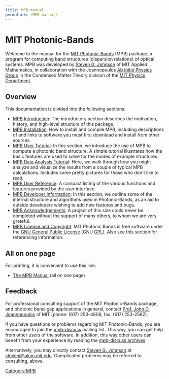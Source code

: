 ```yaml
---
title: MPB manual
permalink: /MPB_manual/
---
```


MIT Photonic-Bands
==================

Welcome to the manual for the [MIT Photonic-Bands](http://ab-initio.mit.edu/mpb/) (MPB) package, a program for computing band structures (dispersion relations) of optical systems. MPB was developed by [Steven G. Johnson](http://math.mit.edu/~stevenj) of MIT Applied Mathematics, in collaboration with the Joannopoulos [Ab Initio Physics Group](http://ab-initio.mit.edu/) in the Condensed Matter Theory division of the [MIT Physics Department](http://web.mit.edu/afs/athena.mit.edu/org/p/physics/www/physics.html).

Overview
--------

This documentation is divided into the following sections:

-   [MPB Introduction](/MPB_Introduction "wikilink"): The introductory section describes the motivation, history, and high-level structure of this package.
-   [MPB Installation](/MPB_Installation "wikilink"): How to install and compile MPB, including descriptions of and links to software you must first download and install from other sources.
-   [MPB User Tutorial](/MPB_User_Tutorial "wikilink"): In this section, we introduce the use of MPB to compute a photonic band structure. A simple tutorial illustrates how the basic features are used to solve for the modes of example structures.
-   [MPB Data Analysis Tutorial](/MPB_Data_Analysis_Tutorial "wikilink"): Here, we walk through how you might analyze and visualize the results from a couple of typical MPB calculations. Includes some pretty pictures for those who don't like to read.
-   [MPB User Reference](/MPB_User_Reference "wikilink"): A compact listing of the various functions and features provided by the user interface.
-   [MPB Developer Information](/MPB_Developer_Information "wikilink"): In this section, we outline some of the internal structure and algorithms used in Photonic-Bands, as an aid to outside developers wishing to add new features and bugs.
-   [MPB Acknowledgements](/MPB_Acknowledgements "wikilink"): A project of this size could never be completed without the support of many others, to whom we are very grateful.
-   [MPB License and Copyright](/MPB_License_and_Copyright "wikilink"): MIT Photonic Bands is free software under the [GNU General Public License](http://www.gnu.org/copyleft/gpl.html) (GNU [GPL](/w:GPL "wikilink")). Also see this section for referencing information.

All on one page
---------------

For printing, it is convenient to use this link:

-   [The MPB Manual](/The_MPB_Manual "wikilink") (all on one page)

Feedback
--------

For professional consulting support of the MIT Photonic-Bands package, and photonic band-gap applications in general, contact [Prof. John D. Joannopoulos](http://rleweb.mit.edu/rlestaff/p-joan.htm) of MIT (phone: (617) 253-4806, fax: (617) 253-2562).

If you have questions or problems regarding MIT Photonic-Bands, you are encouraged to join the [mpb-discuss](http://ab-initio.mit.edu/cgi-bin/mailman/listinfo/mpb-discuss) mailing list. This way, you can get help from other users of the software. In addition, this way other users can benefit from your experience by reading the [mpb-discuss archives](http://dir.gmane.org/gmane.comp.science.photonic-bands).

Alternatively, you may directly contact [Steven G. Johnson](http://math.mit.edu/~stevenj) at <stevenj@alum.mit.edu>. Complicated problems may be referred to consulting, above.

[Category:MPB](/Category:MPB "wikilink")